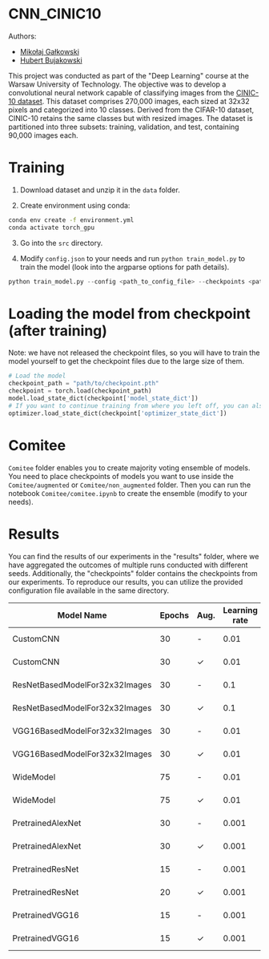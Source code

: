 # CNN_CINIC10

Authors:
- [Mikołaj Gałkowski](https://www.github.com/galkowskim)
- [Hubert Bujakowski](https://www.github.com/hbujakow)

This project was conducted as part of the "Deep Learning" course at the Warsaw University of Technology. The objective was to develop a convolutional neural network capable of classifying images from the [CINIC-10 dataset](https://www.kaggle.com/datasets/mengcius/cinic10). This dataset comprises 270,000 images, each sized at 32x32 pixels and categorized into 10 classes. Derived from the CIFAR-10 dataset, CINIC-10 retains the same classes but with resized images. The dataset is partitioned into three subsets: training, validation, and test, containing 90,000 images each.

# Training

1. Download dataset and unzip it in the `data` folder.

2. Create environment using conda:

```bash
conda env create -f environment.yml
conda activate torch_gpu
```

3. Go into the `src` directory.

4. Modify `config.json` to your needs and run `python train_model.py` to train the model (look into the argparse options for path details).

```python
python train_model.py --config <path_to_config_file> --checkpoints <path_to_save_checkpoints>
```

# Loading the model from checkpoint (after training)
Note: we have not released the checkpoint files, so you will have to train the model yourself to get the checkpoint files due to the large size of them.

```python
# Load the model
checkpoint_path = "path/to/checkpoint.pth"
checkpoint = torch.load(checkpoint_path)
model.load_state_dict(checkpoint['model_state_dict'])
# If you want to continue training from where you left off, you can also load the optimizer state
optimizer.load_state_dict(checkpoint['optimizer_state_dict'])
```

# Comitee

`Comitee` folder enables you to create majority voting ensemble of models. You need to place checkpoints of models you want to use inside the `Comitee/augmented` or `Comitee/non_augmented` folder. Then you can run the notebook `Comitee/comitee.ipynb` to create the ensemble (modify to your needs).


# Results

You can find the results of our experiments in the "results" folder, where we have aggregated the outcomes of multiple runs conducted with different seeds. Additionally, the "checkpoints" folder contains the checkpoints from our experiments. To reproduce our results, you can utilize the provided configuration file available in the same directory.


| Model Name                        | Epochs | Aug. | Learning rate    | Avg. accuracy          |
|-----------------------------------|--------|------|-------|------------------------|
| CustomCNN                         | 30     |  -   | 0.01  | 0.6482 ± 0.0045        |
| CustomCNN                         | 30     |  ✓   | 0.01  | 0.6897 ± 0.0044        |
| ResNetBasedModelFor32x32Images    | 30     |  -   | 0.1   | **0.6853 ± 0.0090**    |
| ResNetBasedModelFor32x32Images    | 30     |  ✓   | 0.1   | 0.7632 ± 0.0017        |
| VGG16BasedModelFor32x32Images     | 30     |  -   | 0.01  | 0.6823 ± 0.0043        |
| VGG16BasedModelFor32x32Images     | 30     |  ✓   | 0.01  | 0.7866 ± 0.0002        |
| WideModel                         | 75     |  -   | 0.01  | 0.6786 ± 0.0134        |
| WideModel                         | 75     |  ✓   | 0.01  | **0.7945 ± 0.0044**    |
| PretrainedAlexNet                 | 30     |  -   | 0.001 | 0.8208 ± 0.0021        |
| PretrainedAlexNet                 | 30     |  ✓   | 0.001 | 0.8121 ± 0.0005        |
| PretrainedResNet                  | 15     |  -   | 0.001 | 0.8550 ± 0.0011        |
| PretrainedResNet                  | 20     |  ✓   | 0.001 | **0.8655 ± 0.0010**    |
| PretrainedVGG16                   | 15     |  -   | 0.001 | 0.8430 ± 0.0017        |
| PretrainedVGG16                   | 15     |  ✓   | 0.001 | 0.8433 ± 0.0003        |
